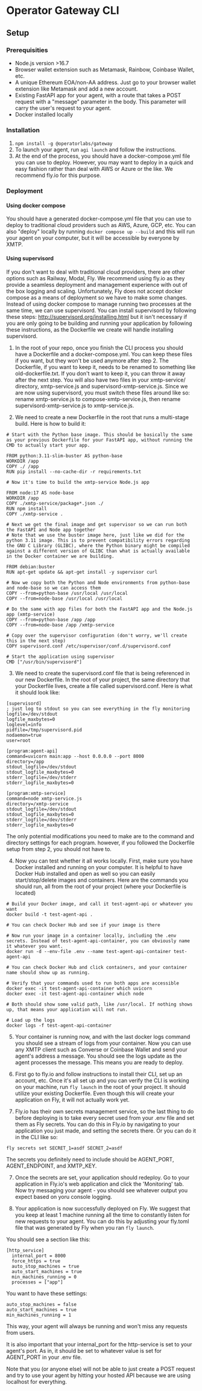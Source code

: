 # Operator Gateway CLI

## Setup

### Prerequisities
- Node.js version >16.7
- Browser wallet extension such as Metamask, Rainbow, Coinbase Wallet, etc.
- A unique Ethereum EOA/non-AA address. Just go to your browser wallet extension like Metamask and add a new account.
- Existing FastAPI app for your agent, with a route that takes a POST request with a "message" parameter in the body. This parameter will carry the user's request to your agent.
- Docker installed locally

### Installation

1. `npm install -g @operatorlabs/gateway` 
2. To launch your agent, run `agi launch` and follow the instructions.
3. At the end of the process, you should have a docker-compose.yml file you can use to deploy. However, you may want to deploy in a quick and easy fashion rather than deal with AWS or Azure or the like. We recommend fly.io for this purpose. 

### Deployment

#### Using docker compose

You should have a generated docker-compose.yml file that you can use to deploy to traditional cloud providers such as AWS, Azure, GCP, etc. You can also "deploy" locally by running `docker compose up --build` and this will run your agent on your computer, but it will be accessible by everyone by XMTP.

#### Using supervisord

If you don't want to deal with traditional cloud providers, there are other options such as Railway, Modal, Fly. We recommend using fly.io as they provide a seamless deployment and management experience with out of the box logging and scaling. Unfortunately, Fly does not accept docker compose as a means of deployment so we have to make some changes.
Instead of using docker compose to manage running two processes at the same time, we can use supervisord. You can install supervisord by following these steps: http://supervisord.org/installing.html but it isn't necessary if you are only going to be building and running your application by following these instructions, as the Dockerfile we create will handle installing supervisord.

1. In the root of your repo, once you finish the CLI process you should have a Dockerfile and a docker-compose.yml. You can keep these files if you want, but they won't be used anymore after step 2. The Dockerfile, if you want to keep it, needs to be renamed to something like old-dockerfile.txt. If you don't want to keep it, you can throw it away after the next step. You will also have two files in your xmtp-service/ directory, xmtp-service.js and supervisord-xmtp-service.js. Since we are now using supervisord, you must switch these files around like so: rename xmtp-service.js to compose-xmtp-service.js, then rename supervisord-xmtp-service.js to xmtp-service.js.

2. We need to create a new Dockerfile in the root that runs a multi-stage build. Here is how to build it:

```
# Start with the Python base image. This should be basically the same as your previous Dockerfile for your FastAPI app, without running the CMD to actually start your app. 

FROM python:3.11-slim-buster AS python-base
WORKDIR /app
COPY ./ /app
RUN pip install --no-cache-dir -r requirements.txt

# Now it's time to build the xmtp-service Node.js app

FROM node:17 AS node-base
WORKDIR /app
COPY ./xmtp-service/package*.json ./
RUN npm install
COPY ./xmtp-service .

# Next we get the final image and get supervisor so we can run both the FastAPI and Node app together
# Note that we use the buster image here, just like we did for the python 3.11 image. This is to prevent compatibility errors regarding the GNU C Library (GLIBC), where the Python binary might be compiled against a different version of GLIBC than what is actually available in the Docker container we are building.

FROM debian:buster
RUN apt-get update && apt-get install -y supervisor curl

# Now we copy both the Python and Node environments from python-base and node-base so we can access them
COPY --from=python-base /usr/local /usr/local
COPY --from=node-base /usr/local /usr/local

# Do the same with app files for both the FastAPI app and the Node.js app (xmtp-service)
COPY --from=python-base /app /app
COPY --from=node-base /app /xmtp-service

# Copy over the supervisor configuration (don't worry, we'll create this in the next step)
COPY supervisord.conf /etc/supervisor/conf.d/supervisord.conf

# Start the application using supervisor
CMD ["/usr/bin/supervisord"]
```

3. We need to create the supervisord.conf file that is being referenced in our new Dockerfile. In the root of your project, the same directory that your Dockerfile lives, create a file called supervisord.conf. Here is what it should look like:

```
[supervisord]
; just log to stdout so you can see everything in the fly monitoring
logfile=/dev/stdout 
logfile_maxbytes=0  
loglevel=info
pidfile=/tmp/supervisord.pid
nodaemon=true
user=root

[program:agent-api]
command=uvicorn main:app --host 0.0.0.0 --port 8000
directory=/app
stdout_logfile=/dev/stdout
stdout_logfile_maxbytes=0
stderr_logfile=/dev/stderr
stderr_logfile_maxbytes=0

[program:xmtp-service]
command=node xmtp-service.js
directory=/xmtp-service
stdout_logfile=/dev/stdout
stdout_logfile_maxbytes=0
stderr_logfile=/dev/stderr
stderr_logfile_maxbytes=0
```

The only potential modifications you need to make are to the command and directory settings for each program. however, if you followed the Dockerfile setup from step 2, you should not have to.

4. Now you can test whether it all works locally. First, make sure you have Docker installed and running on your computer. It is helpful to have Docker Hub installed and open as well so you can easily start/stop/delete images and containers. Here are the commands you should run, all from the root of your project (where your Dockerfile is located)

```
# Build your Docker image, and call it test-agent-api or whatever you want
docker build -t test-agent-api .

# You can check Docker Hub and see if your image is there

# Now run your image in a container locally, including the .env secrets. Instead of test-agent-api-container, you can obviously name it whatever you want.
docker run -d --env-file .env --name test-agent-api-container test-agent-api

# You can check Docker Hub and click containers, and your container name should show up as running.

# Verify that your commands used to run both apps are accessible
docker exec -it test-agent-api-container which uvicorn
docker exec -it test-agent-api-container which node

# Both should show some valid path, like /usr/local. If nothing shows up, that means your application will not run.

# Load up the logs
docker logs -f test-agent-api-container
```

5. Your container is running now, and with the last docker logs command you should see a stream of logs from your container. Now you can use any XMTP client such as Converse or Coinbase Wallet and send your agent's address a message. You should see the logs update as the agent processes the message. This means you are ready to deploy.

6. First go to fly.io and follow instructions to install their CLI, set up an account, etc. Once it's all set up and you can verify the CLI is working on your machine, run `fly launch` in the root of your project. It should utilize your existing Dockerfile. Even though this will create your application on Fly, it will not actually work yet.

6. Fly.io has their own secrets management service, so the last thing to do before deploying is to take every secret used from your .env file and set them as Fly secrets. You can do this in Fly.io by navigating to your application you just made, and setting the secrets there. Or you can do it in the CLI like so:

`fly secrets set SECRET_1=asdf SECRET_2=asdf`

The secrets you definitely need to include should be AGENT_PORT, AGENT_ENDPOINT, and XMTP_KEY.

7. Once the secrets are set, your application should redeploy. Go to your application in Fly.io's web application and click the 'Monitoring' tab. Now try messaging your agent - you should see whatever output you expect based on yoru console logging.

8. Your application is now successfully deployed on Fly. We suggest that you keep at least 1 machine running all the time to constantly listen for new requests to your agent. You can do this by adjusting your fly.toml file that was generated by Fly when you ran `fly launch`. 

You should see a section like this:
```
[http_service]
  internal_port = 8000
  force_https = true
  auto_stop_machines = true
  auto_start_machines = true
  min_machines_running = 0
  processes = ["app"]
```

You want to have these settings:
```
auto_stop_machines = false
auto_start_machines = true
min_machines_running = 1
```

This way, your agent will always be running and won't miss any requests from users.

It is also important that your internal_port for the http-service is set to your agent's port. As in, it should be set to whatever value is set for AGENT_PORT in your .env file.

Note that you (or anyone else) will not be able to just create a POST request and try to use your agent by hitting your hosted API because we are using localhost for everything.
